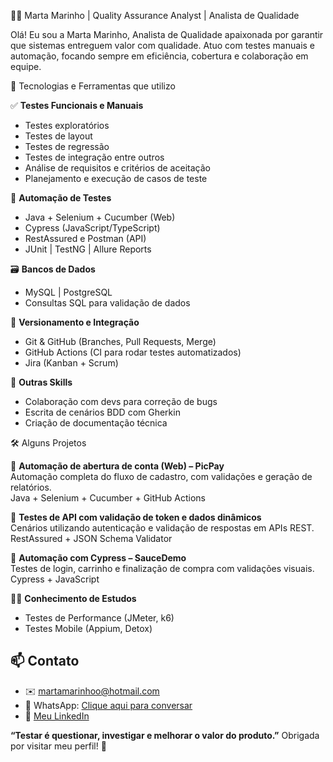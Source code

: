  👩‍💻 Marta Marinho | Quality Assurance Analyst | Analista de Qualidade

Olá! Eu sou a Marta Marinho, Analista de Qualidade apaixonada por garantir que sistemas
entreguem valor com qualidade. Atuo com testes manuais e automação, focando sempre em 
eficiência, cobertura e colaboração em equipe.


 🚀 Tecnologias e Ferramentas que utilizo

 ✅ **Testes Funcionais e Manuais**
- Testes exploratórios
- Testes de layout
- Testes de regressão
- Testes de integração entre outros
- Análise de requisitos e critérios de aceitação
- Planejamento e execução de casos de teste

🤖 **Automação de Testes**
- Java + Selenium + Cucumber (Web)
- Cypress (JavaScript/TypeScript)
- RestAssured e Postman (API)
- JUnit | TestNG | Allure Reports

🗃️ **Bancos de Dados**
- MySQL | PostgreSQL
- Consultas SQL para validação de dados

🔧 **Versionamento e Integração**
- Git & GitHub (Branches, Pull Requests, Merge)
- GitHub Actions (CI para rodar testes automatizados)
- Jira (Kanban + Scrum)

💼 **Outras Skills**
- Colaboração com devs para correção de bugs
- Escrita de cenários BDD com Gherkin
- Criação de documentação técnica


🛠️ Alguns Projetos

🔹 **Automação de abertura de conta (Web) – PicPay**  
Automação completa do fluxo de cadastro, com validações e geração de relatórios.  
Java + Selenium + Cucumber + GitHub Actions

🔹 **Testes de API com validação de token e dados dinâmicos**  
Cenários utilizando autenticação e validação de respostas em APIs REST.  
RestAssured + JSON Schema Validator

🔹 **Automação com Cypress – SauceDemo**  
Testes de login, carrinho e finalização de compra com validações visuais.  
Cypress + JavaScript

 🧪🔹 **Conhecimento de Estudos**
- Testes de Performance (JMeter, k6)
- Testes Mobile (Appium, Detox)

## 📫 Contato

- ✉️ martamarinhoo@hotmail.com  
- 📱 WhatsApp: [Clique aqui para conversar](https://wa.me/5577991514241)  
- 💼 [Meu LinkedIn](https://www.linkedin.com/in/marta-araujo-marinho-b98899289/)


**“Testar é questionar, investigar e melhorar o valor do produto.”** 
Obrigada por visitar meu perfil! 💙  

